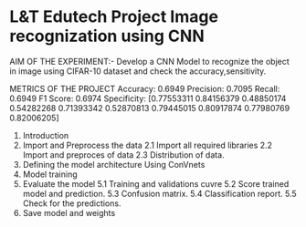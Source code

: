 # L&T Edutech Project Image recognization using CNN
AIM OF THE EXPERIMENT:-
     Develop a CNN Model to recognize the object in image using CIFAR-10 dataset and check the accuracy,sensitivity.
     
METRICS OF THE PROJECT
     Accuracy: 0.6949
     Precision: 0.7095
     Recall: 0.6949
     F1 Score: 0.6974
     Specificity: [0.77553311 0.84156379 0.48850174 0.54282268 0.71393342 0.52870813 0.79445015 0.80917874 0.77980769 0.82006205]

1. Introduction
2. Import and Preprocess the data
     2.1 Import all required libraries
     2.2 Import and preproces of data
     2.3 Distribution of data.
3. Defining the model architecture Using ConVnets
4. Model training
5. Evaluate the model
  5.1 Training and validations cuvre
  5.2 Score trained model and prediction.
  5.3 Confusion matrix.
  5.4 Classification report.
  5.5 Check for the predictions.
6. Save model and weights
     
